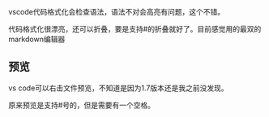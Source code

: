 vscode代码格式化会检查语法，语法不对会高亮有问题，这个不错。

代码格式化很漂亮，还可以折叠，要是支持#的折叠就好了。目前感觉用的最双的markdown编辑器


## 预览

vs code可以右击文件预览，不知道是因为1.7版本还是我之前没发现。

原来预览是支持#号的，但是需要有一个空格。